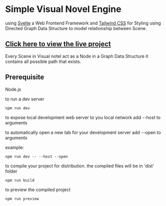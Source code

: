 # Simple Visual Novel Engine

using [Svelte](https://svelte.dev/) a Web Frontend Framework and [Tailwind CSS](https://tailwindcss.com/) for Styling using Directed Graph Data Structure to model relationship between Scene.

## [Click here to view the live project](https://awesome-curran-9e9f1b.netlify.app/)

Every Scene in Visual notel act as a Node in a Graph Data Structure it contains all possible path that exists.

## Prerequisite

Node.js

to run a dev server

```
npm run dev
```

to expose local development web server to you local network
add --host to arguments

to automatically open a new tab for your development server
add --open to arguments

example:

```
npm run dev -- --host --open
```

to compile your project for distribution. the compiled files will be in 'dist' folder

```
npm run build
```

to preview the compiled project

```
npm run preview
```
